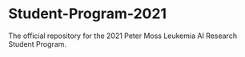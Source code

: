 # Student-Program-2021
The official repository for the 2021 Peter Moss Leukemia AI Research Student Program.
